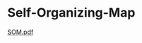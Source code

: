 # Self-Organizing-Map
[SOM.pdf](https://github.com/danielx25/Self-Organizing-Map/files/1732334/SOM.pdf)
